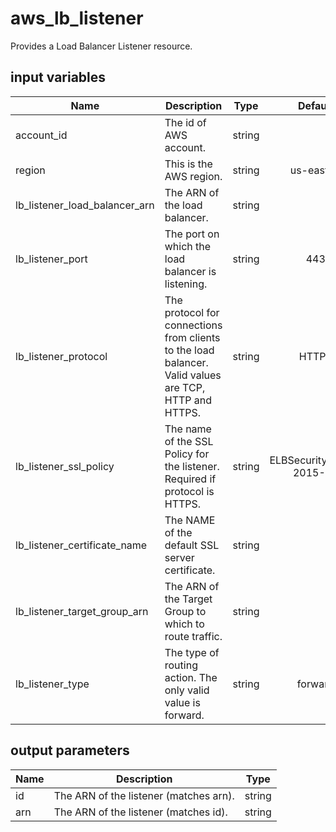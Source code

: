 # aws_lb_listener

Provides a Load Balancer Listener resource.

## input variables

| Name | Description | Type | Default | Required |
|------|-------------|:----:|:-----:|:-----:|
|account_id|The id of AWS account.|string||Yes|
|region|This is the AWS region.|string|us-east-1|Yes|
|lb_listener_load_balancer_arn|The ARN of the load balancer.|string||Yes|
|lb_listener_port|The port on which the load balancer is listening.|string|443|No|
|lb_listener_protocol|The protocol for connections from clients to the load balancer. Valid values are TCP, HTTP and HTTPS.|string|HTTPS|No|
|lb_listener_ssl_policy|The name of the SSL Policy for the listener. Required if protocol is HTTPS.|string|ELBSecurityPolicy-2015-05|No|
|lb_listener_certificate_name|The NAME of the default SSL server certificate.|string||Yes|
|lb_listener_target_group_arn|The ARN of the Target Group to which to route traffic.|string||Yes|
|lb_listener_type|The type of routing action. The only valid value is forward.|string|forward|No|

## output parameters

| Name | Description | Type |
|------|-------------|:----:|
|id|The ARN of the listener (matches arn).|string|
|arn|The ARN of the listener (matches id).|string|
